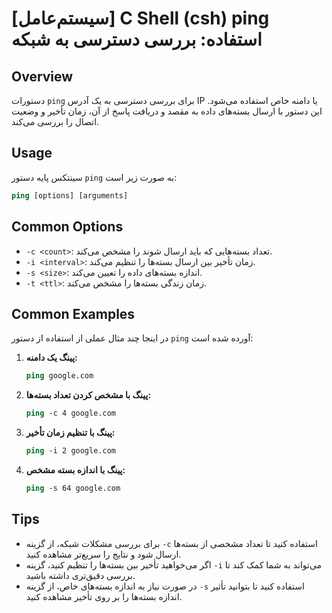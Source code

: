 # [سیستم‌عامل] C Shell (csh) ping استفاده: بررسی دسترسی به شبکه

## Overview
دستورات `ping` برای بررسی دسترسی به یک آدرس IP یا دامنه خاص استفاده می‌شود. این دستور با ارسال بسته‌های داده به مقصد و دریافت پاسخ از آن، زمان تأخیر و وضعیت اتصال را بررسی می‌کند.

## Usage
سینتکس پایه دستور `ping` به صورت زیر است:

```csh
ping [options] [arguments]
```

## Common Options
- `-c <count>`: تعداد بسته‌هایی که باید ارسال شوند را مشخص می‌کند.
- `-i <interval>`: زمان تأخیر بین ارسال بسته‌ها را تنظیم می‌کند.
- `-s <size>`: اندازه بسته‌های داده را تعیین می‌کند.
- `-t <ttl>`: زمان زندگی بسته‌ها را مشخص می‌کند.

## Common Examples
در اینجا چند مثال عملی از استفاده از دستور `ping` آورده شده است:

1. **پینگ یک دامنه:**
   ```csh
   ping google.com
   ```

2. **پینگ با مشخص کردن تعداد بسته‌ها:**
   ```csh
   ping -c 4 google.com
   ```

3. **پینگ با تنظیم زمان تأخیر:**
   ```csh
   ping -i 2 google.com
   ```

4. **پینگ با اندازه بسته مشخص:**
   ```csh
   ping -s 64 google.com
   ```

## Tips
- برای بررسی مشکلات شبکه، از گزینه `-c` استفاده کنید تا تعداد مشخصی از بسته‌ها ارسال شود و نتایج را سریع‌تر مشاهده کنید.
- اگر می‌خواهید تأخیر بین بسته‌ها را تنظیم کنید، گزینه `-i` می‌تواند به شما کمک کند تا بررسی دقیق‌تری داشته باشید.
- در صورت نیاز به اندازه بسته‌های خاص، از گزینه `-s` استفاده کنید تا بتوانید تأثیر اندازه بسته‌ها را بر روی تأخیر مشاهده کنید.